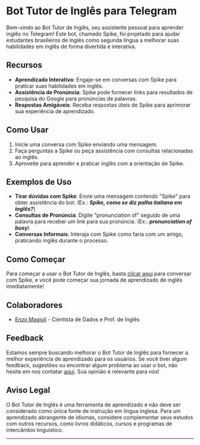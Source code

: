 # Bot Tutor de Inglês para Telegram

Bem-vindo ao Bot Tutor de Inglês, seu assistente pessoal para aprender inglês no Telegram! Este bot, chamado Spike, foi projetado para ajudar estudantes brasileiros de inglês como segunda língua a melhorar suas habilidades em inglês de forma divertida e interativa.

## Recursos
- **Aprendizado Interativo**: Engaje-se em conversas com Spike para praticar suas habilidades em inglês.
- **Assistência de Pronúncia**: Spike pode fornecer links para resultados de pesquisa do Google para pronúncias de palavras.
- **Respostas Amigáveis**: Receba respostas úteis de Spike para aprimorar sua experiência de aprendizado.

## Como Usar
1. Inicie uma conversa com Spike enviando uma mensagem.
2. Faça perguntas a Spike ou peça assistência com consultas relacionadas ao inglês.
3. Aproveite para aprender e praticar inglês com a orientação de Spike.

## Exemplos de Uso
- **Tirar dúvidas com Spike**: Envie uma mensagem contendo "Spike" para obter assistência do bot. (Ex.: ***Spike, como se diz palha italiana em inglês?***)
- **Consultas de Pronúncia**: Digite "pronunciation of" seguido de uma palavra para receber um link para sua pronúncia. (Ex.: ***pronunciation of busy***)
- **Conversas Informais**: Interaja com Spike como faria com um amigo, praticando inglês durante o processo.

## Como Começar
Para começar a usar o Bot Tutor de Inglês, basta [clicar aqui](https://web.telegram.org/k/#@SpikeEnglishBot) para conversar com Spike, e você pode começar sua jornada de aprendizado de inglês imediatamente!

## Colaboradores
- [Enzo Magioli](https://www.linkedin.com/in/enzo-magioli/) - Cientista de Dados e Prof. de Inglês

## Feedback
Estamos sempre buscando melhorar o Bot Tutor de Inglês para fornecer a melhor experiência de aprendizado para os usuários. Se você tiver algum feedback, sugestões ou encontrar algum problema ao usar o bot, não hesite em nos contatar [aqui](mailto:enzomagioli.pro@gmail.com). Sua opinião é relevante para nós!

## Aviso Legal
O Bot Tutor de Inglês é uma ferramenta de aprendizado e não deve ser considerado como única fonte de instrução em língua inglesa. Para um aprendizado abrangente de idiomas, considere complementar seus estudos com outros recursos, como livros didáticos, cursos e programas de intercâmbio linguístico.

---